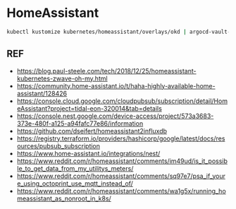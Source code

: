 # HomeAssistant

```bash
kubectl kustomize kubernetes/homeassistant/overlays/okd | argocd-vault-plugin generate - | kubectl apply -f -
```

## REF

- <https://blog.paul-steele.com/tech/2018/12/25/homeassistant-kubernetes-zwave-oh-my.html>
- <https://community.home-assistant.io/t/haha-highly-available-home-assistant/128426>
- <https://console.cloud.google.com/cloudpubsub/subscription/detail/HomeAssistant?project=tidal-eon-320014&tab=details>
- <https://console.nest.google.com/device-access/project/573a3683-373e-480f-a125-a94fafc77e86/information>
- <https://github.com/dseifert/homeassistant2influxdb>
- <https://registry.terraform.io/providers/hashicorp/google/latest/docs/resources/pubsub_subscription>
- <https://www.home-assistant.io/integrations/nest/>
- <https://www.reddit.com/r/homeassistant/comments/im49ud/is_it_possible_to_get_data_from_my_utilitys_meters/>
- <https://www.reddit.com/r/homeassistant/comments/sq97e7/psa_if_youre_using_octoprint_use_mqtt_instead_of/>
- <https://www.reddit.com/r/homeassistant/comments/wa1g5x/running_homeassistant_as_nonroot_in_k8s/>
